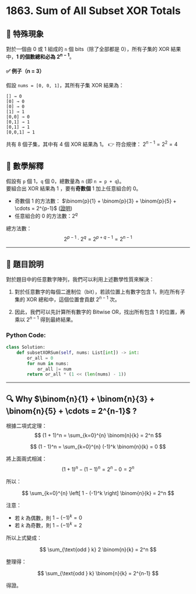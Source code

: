 # 1863. Sum of All Subset XOR Totals

## 📌 特殊現象

對於一個由 0 或 1 組成的 `n` 個 bits（除了全部都是 0），所有子集的 XOR 結果中，**1 的個數總和必為 $2^{n-1}$**。

#### ✅ 例子（n = 3）

假設 `nums = [0, 0, 1]`，其所有子集 XOR 結果為：

```
[] → 0
[0] → 0
[0] → 0
[1] → 1
[0,0] → 0
[0,1] → 1
[0,1] → 1
[0,0,1] → 1
```

共有 8 個子集，其中有 4 個 XOR 結果為 1。 
👉 符合規律： $2^{n-1} = 2^{2} = 4$

##  🧠 數學解釋

假設有 `p` 個 1，`q` 個 0，總數量為 `n` (即 `n = p + q`)。  
要組合出 XOR 結果為 1 ，要有**奇數個** 1 加上任意組合的 0。
- 奇數個 1 的方法數： $\binom{p}{1} + \binom{p}{3} + \binom{p}{5} + \cdots = 2^{p-1}$  ([證明](#why--))  
- 任意組合的 0 的方法數：$2^q$

總方法數：
$$
2^{p-1} \cdot 2^q = 2 ^ {p+q-1} = 2 ^ {n-1}
$$

---
## 📝 題目說明

對於題目中的任意數字陣列，我們可以利用上述數學性質來解決：

1. 對於任意數字的每個二進制位（bit），若該位置上有數字包含 1，則在所有子集的 XOR 總和中，這個位置會貢獻 $2^{n-1}$ 次。

2. 因此，我們可以先計算所有數字的 Bitwise OR，找出所有包含 1 的位置，再乘以 $2^{n-1}$ 得到最終結果。

### Python Code: 
```python
class Solution:
    def subsetXORSum(self, nums: List[int]) -> int:
        or_all = 0
        for num in nums:
            or_all |= num
        return or_all * (1 << (len(nums) - 1))
```

---
## 🔍 Why $\binom{n}{1} + \binom{n}{3} + \binom{n}{5} + \cdots = 2^{n-1}$ ?

根據二項式定理：
$$
(1 + 1)^n = \sum_{k=0}^{n} \binom{n}{k} = 2^n
$$

$$
(1 - 1)^n = \sum_{k=0}^{n} (-1)^k \binom{n}{k} = 0
$$

將上面兩式相減：
$$
(1 + 1)^n - (1 - 1)^n = 2^n - 0 = 2^n
$$

所以：

$$
\sum_{k=0}^{n} \left[ 1 - (-1)^k \right] \binom{n}{k} = 2^n
$$


注意：
- 若 $k$ 為偶數，則 $1 - (-1)^k = 0$
- 若 $k$ 為奇數，則 $1 - (-1)^k = 2$

所以上式變成：

$$
\sum_{\text{odd } k} 2 \binom{n}{k} = 2^n
$$

整理得：

$$
\sum_{\text{odd } k} \binom{n}{k} = 2^{n-1}
$$

得證。
